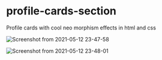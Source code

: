 # profile-cards-section
Profile cards with cool neo morphism effects in html and css


![Screenshot from 2021-05-12 23-47-58](https://user-images.githubusercontent.com/62344675/118024628-8b574100-b37c-11eb-8eb7-7ec171c758da.png)


![Screenshot from 2021-05-12 23-48-01](https://user-images.githubusercontent.com/62344675/118024632-8d210480-b37c-11eb-82c7-3f27c9e42ea8.png)
